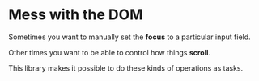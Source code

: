# Mess with the DOM

Sometimes you want to manually set the **focus** to a particular input field.

Other times you want to be able to control how things **scroll**.

This library makes it possible to do these kinds of operations as tasks.
